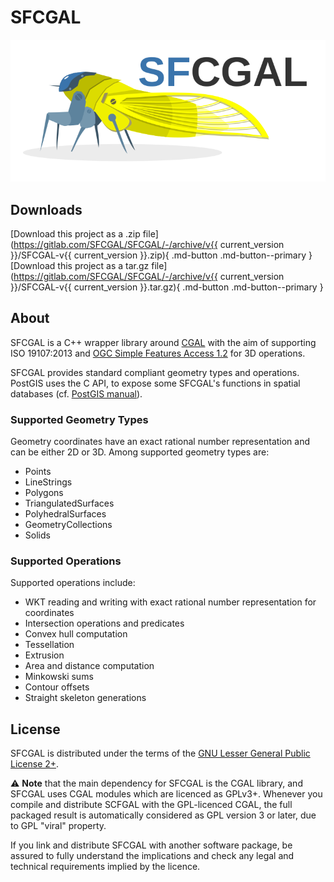 # SFCGAL

![]( assets/img/logo.svg)

## Downloads

[Download this project as a .zip file](https://gitlab.com/SFCGAL/SFCGAL/-/archive/v{{ current_version }}/SFCGAL-v{{ current_version }}.zip){ .md-button .md-button--primary }
[Download this project as a tar.gz file](https://gitlab.com/SFCGAL/SFCGAL/-/archive/v{{ current_version }}/SFCGAL-v{{ current_version }}.tar.gz){ .md-button .md-button--primary }

## About

SFCGAL is a C++ wrapper library around [CGAL](http://www.cgal.org) with the aim of supporting ISO 19107:2013 and [OGC Simple Features Access 1.2](http://www.opengeospatial.org/standards/sfa) for 3D operations.

SFCGAL provides standard compliant geometry types and operations. PostGIS uses the C API, to expose some SFCGAL's functions in spatial databases (cf. [PostGIS manual](https://postgis.net/docs/reference.html#reference_sfcgal)).

### Supported Geometry Types

Geometry coordinates have an exact rational number representation and can be either 2D or 3D. Among supported geometry types are:

- Points
- LineStrings
- Polygons
- TriangulatedSurfaces
- PolyhedralSurfaces
- GeometryCollections
- Solids

### Supported Operations

Supported operations include:

- WKT reading and writing with exact rational number representation for coordinates
- Intersection operations and predicates
- Convex hull computation
- Tessellation
- Extrusion
- Area and distance computation
- Minkowski sums
- Contour offsets
- Straight skeleton generations

## License

SFCGAL is distributed under the terms of the [GNU Lesser General Public License 2+](http://www.gnu.org/licenses/old-licenses/lgpl-2.0.html).

⚠ **Note** that the main dependency for SFCGAL is the CGAL library, and SFCGAL uses CGAL modules which are licenced as GPLv3+. Whenever you compile and distribute SCFGAL with the GPL-licenced CGAL, the full packaged result is automatically considered as GPL version 3 or later, due to GPL "viral" property.

If you link and distribute SFCGAL with another software package, be assured to fully understand the implications and check any legal and technical requirements implied by the licence.
